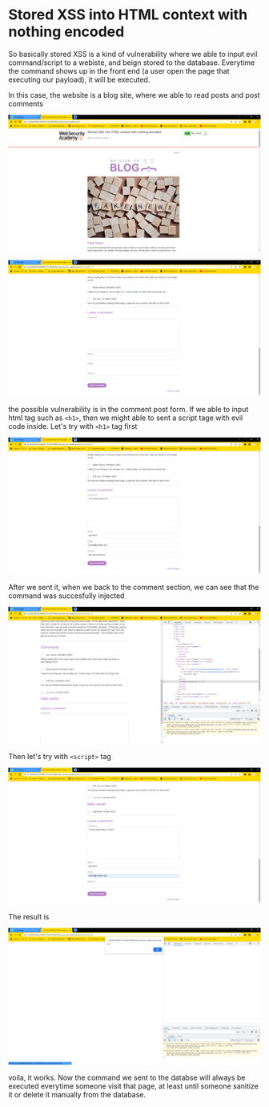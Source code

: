 # Stored XSS into HTML context with nothing encoded

So basically stored XSS is a kind of vulnerability where we able to input evil command/script to a webiste, and beign stored to the database. Everytime the command shows up in the front end (a user open the page that executing our payload), it will be executed.

In this case, the website is a blog site, where we able to read posts and post comments

![home](https://github.com/DJumanto/Portswigger-XSS/blob/main/Stored%20XSS%20into%20HTML%20context%20with%20nothing%20encoded/Home.png?raw=true)

![comment box](https://github.com/DJumanto/Portswigger-XSS/blob/main/Stored%20XSS%20into%20HTML%20context%20with%20nothing%20encoded/Comment%20Box.png?raw=true)

the possible vulnerability is in the comment post form. If we able to input html tag such as ``<h1>``, then we might able to sent a script tage with evil code inside. Let's try with ``<h1>`` tag first

![h1 trial](https://github.com/DJumanto/Portswigger-XSS/blob/main/Stored%20XSS%20into%20HTML%20context%20with%20nothing%20encoded/Comment%20with%20h1-tag%20trial.png?raw=true)

After we sent it, when we back to the comment section, we can see that the command was succesfully injected

![h1 executed](https://github.com/DJumanto/Portswigger-XSS/blob/main/Stored%20XSS%20into%20HTML%20context%20with%20nothing%20encoded/h1-executed.png?raw=true)

Then let's try with ``<script>`` tag

![xss-inserted](https://github.com/DJumanto/Portswigger-XSS/blob/main/Stored%20XSS%20into%20HTML%20context%20with%20nothing%20encoded/input%20xss%20command.png?raw=true)

The result is

![xss-executed](https://github.com/DJumanto/Portswigger-XSS/blob/main/Stored%20XSS%20into%20HTML%20context%20with%20nothing%20encoded/XSS-Executed.png?raw=true)

voila, it works. Now the command we sent to the databse will always be executed everytime someone visit that page, at least until someone sanitize it or delete it manually from the database. 


